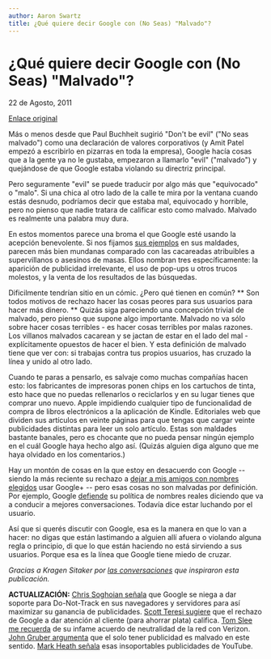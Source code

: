 ```yaml
---
author: Aaron Swartz
title: ¿Qué quiere decir Google con (No Seas) "Malvado"?
---
```


¿Qué quiere decir Google con (No Seas) "Malvado"?
=================================================
22 de Agosto, 2011

[Enlace original](http://www.aaronsw.com/weblog/googevil)

Más o menos desde que Paul Buchheit sugirió "Don't be evil" ("No seas
malvado") como una declaración de valores corporativos (y Amit Patel
empezó a escribirlo en pizarras en toda la empresa), Google hacía cosas
que a la gente ya no le gustaba, empezaron a llamarlo "evil" ("malvado")
y quejándose de que Google estaba violando su directriz principal.

Pero seguramente "evil" se puede traducir por algo más que "equivocado"
o "malo". Si una chica al otro lado de la calle te mira por la ventana
cuando estás desnudo, podríamos decir que estaba mal, equivocado y
horrible, pero no pienso que nadie tratara de calificar esto como
malvado. Malvado es realmente una palabra muy dura.

En estos momentos parece una broma el que Google esté
usando la acepción benevolente. Si nos fijamos [sus
ejemplos](http://www.google.com/about/corporate/company/tenthings.html)
en sus maldades, parecen más bien mundanas comparado con las cacareadas
atribuibles a supervillanos o asesinos de masas. Ellos nombran tres
específicamente: la aparición de publicidad irrelevante, el uso de
pop-ups u otros trucos molestos, y la venta de los resultados de las
búsquedas.

Dificilmente tendrían sitio en un cómic. ¿Pero qué tienen en común? **
Son todos motivos de rechazo hacer las cosas peores para sus usuarios
para hacer más dinero. ** Quizás siga pareciendo una concepción trivial
de malvado, pero pienso que supone algo importante. Malvado no va
sólo sobre hacer cosas terribles - es hacer cosas terribles por malas
razones. Los villanos malvados cacarean y se jactan de estar en el lado
del mal - explícitamente opuestos de hacer el bien. Y esta definición de
malvado tiene que ver con: si trabajas contra tus propios usuarios, has
cruzado la línea y unido al otro lado.

Cuando te paras a pensarlo, es salvaje como muchas compañías hacen esto:
los fabricantes de impresoras ponen chips en los cartuchos de tinta,
esto hace que no puedas rellenarlos o reciclarlos y en su lugar tienes
que comprar uno nuevo. Apple impidiendo cualquier tipo de funcionalidad
de compra de libros electrónicos a la aplicación de Kindle. Editoriales
web que dividen sus artículos en veinte páginas para que tengas que
cargar veinte publicidades distintas para leer un solo artículo. Estas
son maldades bastante banales, pero es chocante que no pueda pensar
ningún ejemplo en el cuál Google haya hecho algo así. (Quizás alguien
diga alguno que me haya olvidado en los comentarios.)

Hay un montón de cosas en la que estoy en desacuerdo con Google
-- siendo la más reciente su rechazo a [dejar a mis amigos
con nombres elegidos](http://my.nameis.me/) usar Google+ --
pero esas cosas no son malvadas por definición. Por ejemplo,
Google [defiende](http://www.jwz.org/blog/2011/08/nym-wars/) su
política de nombres reales diciendo que va a conducir a mejores
conversaciones. Todavía dice estar luchando por el usuario.

Así que si querés discutir con Google, esa es la manera en que lo van a
hacer: no digas que están lastimando a alguien allí afuera o violando
alguna regla o principio, di que lo que están haciendo no está sirviendo
a sus usuarios. Porque esa es la línea que Google tiene miedo de cruzar.

*Gracias a Kragen Sitaker por [las
conversaciones](http://lists.canonical.org/pipermail/kragen-discuss/2011-August/001176.html)
que inspiraron esta publicación.*

**ACTUALIZACIÓN:** [Chris Soghoian
señala](http://www.aaronsw.com/weblog/googevil#c8) que Google se niega a dar
soporte para Do-Not-Track en sus navegadores y servidores para así maximizar su
ganancia de publicidades. [Scott Teresi
sugiere](http://www.aaronsw.com/weblog/googevil#c10) que el rechazo de Google a
dar atención al cliente (para ahorrar plata) califica. [Tom Slee me
recuerda](http://www.aaronsw.com/weblog/googevil#c19) de su infame acuerdo de
neutralidad de la red con Verizon. [John Gruber
argumenta](http://daringfireball.net/linked/2011/08/23/swartz-google-evil) que
el solo tener publicidad es malvado en este sentido. [Mark Heath
señala](http://www.aaronsw.com/weblog/googevil#c33) esas insoportables
publicidades de YouTube.


